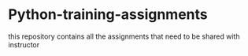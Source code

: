 # Python-training-assignments
this repository contains all the assignments that need to be shared with instructor
